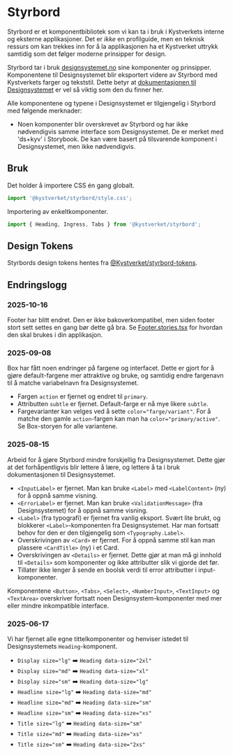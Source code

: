 # Styrbord

Styrbord er et komponentbibliotek som vi kan ta i bruk i Kystverkets interne og eksterne
applikasjoner. Det er _ikke_ en profilguide, men en teknisk ressurs om kan trekkes inn for å la
applikasjonen ha et Kystverket uttrykk samtidig som det følger moderne prinsipper for design.

Styrbord tar i bruk [designsystemet.no](https://www.designsystemet.no/) sine komponenter og prinsipper.
Komponentene til Designsystemet blir eksportert videre av Styrbord med Kystverkets farger og tekststil.
Dette betyr at [dokumentasjonen til Designsystemet](https://storybook.designsystemet.no/) er vel så viktig
som den du finner her.

Alle komponentene og typene i Designsystemet er tilgjengelig i Styrbord med følgende merknader:

- Noen komponenter blir overskrevet av Styrbord og har ikke nødvendigvis samme interface som Designsystemet. De er merket med 'ds+kyv' i Storybook. De kan være basert på tilsvarende komponent i Designsystemet, men ikke nødvendigvis.

## Bruk

Det holder å importere CSS én gang globalt.

```js
import '@kystverket/styrbord/style.css';
```

Importering av enkeltkomponenter.

```js
import { Heading, Ingress, Tabs } from '@kystverket/styrbord';
```

## Design Tokens

Styrbords design tokens hentes fra [@Kystverket/styrbord-tokens](https://github.com/Kystverket/styrbord-tokens).

## Endringslogg

### 2025-10-16

Footer har blitt endret. Den er ikke bakoverkompatibel, men siden footer stort sett settes en gang bør
dette gå bra. Se [Footer.stories.tsx](https://github.com/Kystverket/styrbord/blob/main/src/components/kystverket/Footer/Footer.stories.tsx) for hvordan den skal brukes i din applikasjon.

### 2025-09-08

Box har fått noen endringer på fargene og interfacet. Dette er gjort for å gjøre default-fargene
mer attraktive og bruke, og samtidig endre fargenavn til å matche variabelnavn fra Designsystemet.

- Fargen `action` er fjernet og endret til `primary`.
- Attributten `subtle` er fjernet. Default-farge er nå mye likere `subtle`.
- Fargevarianter kan velges ved å sette `color="farge/variant"`. For å matche den gamle `action`-fargen
  kan man ha `color="primary/active"`. Se Box-storyen for alle variantene.

### 2025-08-15

Arbeid for å gjøre Styrbord mindre forskjellig fra Designsystemet. Dette gjør at det forhåpentligvis blir lettere å lære, og lettere å ta i bruk dokumentasjonen til Designsystemet.

- `<InputLabel>` er fjernet. Man kan bruke `<Label>` med `<LabelContent>` (ny) for å oppnå samme visning.
- `<ErrorLabel>` er fjernet. Man kan bruke `<ValidationMessage>` (fra Designsystemet) for å oppnå samme visning.
- `<Label>` (fra typografi) er fjernet fra vanlig eksport. Svært lite brukt, og blokkerer `<Label>`-komponenten fra Designsystemet. Har man fortsatt behov for den er den tilgjengelig som `<Typography.Label>`.
- Overskrivingen av `<Card>` er fjernet. For å oppnå samme stil kan man plassere `<CardTitle>` (ny) i et Card.
- Overskrivingen av `<Details>` er fjernet. Dette gjør at man må gi innhold til `<Details>` som komponenter og ikke attributter slik vi gjorde det før.
- Tillater ikke lenger å sende en boolsk verdi til error attributter i input-komponenter.

Komponentene `<Button>`, `<Tabs>`, `<Select>`, `<NumberInput>`, `<TextInput>` og `<TextArea>` overskriver fortsatt noen Designsystem-komponenter med mer eller mindre inkompatible interface.

### 2025-06-17

Vi har fjernet alle egne tittelkomponenter og henviser istedet til Designsystemets `Heading`-komponent.

- `Display size="lg"` ➡️ `Heading data-size="2xl"`
- `Display size="md"` ➡️ `Heading data-size="xl"`
- `Display size="sm"` ➡️ `Heading data-size="lg"`
- `Headline size="lg"` ➡️ `Heading data-size="md"`
- `Headline size="md"` ➡️ `Heading data-size="sm"`
- `Headline size="sm"` ➡️ `Heading data-size="xs"`
- `Title size="lg"` ➡️ `Heading data-size="sm"`
- `Title size="md"` ➡️ `Heading data-size="xs"`
- `Title size="sm"` ➡️ `Heading data-size="2xs"`
